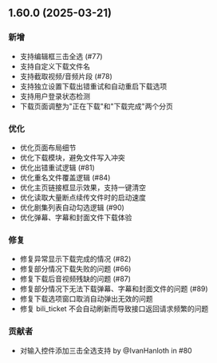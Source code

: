 ## 1.60.0 (2025-03-21)
### 新增
* 支持编辑框三击全选 (#77)
* 支持自定义下载文件名
* 支持截取视频/音频片段 (#78)
* 支持独立设置下载出错重试和自动重启下载选项
* 支持用户登录状态检测
* 下载页面调整为"正在下载"和"下载完成"两个分页

### 优化
* 优化页面布局细节
* 优化下载模块，避免文件写入冲突
* 优化出错重试逻辑 (#81)
* 优化重名文件覆盖逻辑 (#84)
* 优化主页链接框显示效果，支持一键清空
* 优化读取大量断点续传文件时的启动速度
* 优化剧集列表自动勾选逻辑 (#90)
* 优化弹幕、字幕和封面文件下载体验

### 修复
* 修复异常显示下载完成的情况 (#82)
* 修复部分情况下载失败的问题 (#66)
* 修复下载后音视频残缺的问题 (#87)
* 修复部分情况下无法下载弹幕、字幕和封面文件的问题 (#89)
* 修复下载选项窗口取消自动弹出无效的问题
* 修复 bili_ticket 不会自动刷新而导致接口返回请求频繁的问题

### 贡献者
* 对输入控件添加三击全选支持 by @IvanHanloth in #80